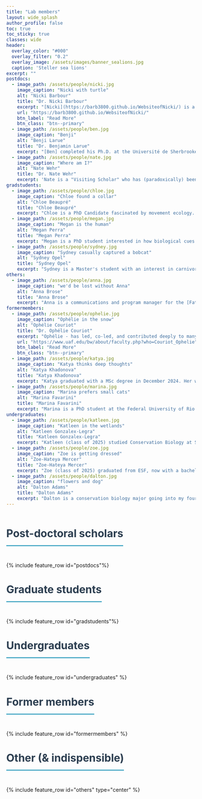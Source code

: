 ```yaml
---
title: "Lab members"
layout: wide_splash
author_profile: false
toc: true
toc_sticky: true
classes: wide
header:
  overlay_color: "#000"
  overlay_filter: "0.2"
  overlay_image: /assets/images/banner_sealions.jpg
  caption: 'Steller sea lions'
excerpt: ""
postdocs:
  - image_path: /assets/people/nicki.jpg
    image_caption: "Nicki with turtle"
    alt: "Nicki Barbour"
    title: "Dr. Nicki Barbour"
    excerpt: "[Nicki](https://barb3800.github.io/WebsiteofNicki/) is a movement ecologist interested in applying quantitative methods to better understand the ecology of mobile taxa and to inform novel conservation tools. Her has worked on the movement ecology of sea turtles, Sonoran pronghorn spatial ecology and resource use, finfish aquaculture placement, dynamic management tools for leatherback turtles, shellfish ecolabeling, and, most recently, on terrestrial animal movement and road interactions.  She is soon moving on to an assistant professorship at Towson University (***congratulations!***)"
    url: "https://barb3800.github.io/WebsiteofNicki/"
    btn_label: "Read More"
    btn_class: "btn--primary"
  - image_path: /assets/people/ben.jpg
    image_caption: "Benji"
    alt: "Benji Larue"
    title: "Dr. Benjamin Larue"
    excerpt: "[Ben] completed his Ph.D. at the Université de Sherbrooke in Québec, and has been a member of the [Fate of the Caribou](https://fateofthecaribou.github.io/) team since 2021. His interests lie in behavioral responses to anthropogenic disturbances, human-wildlife coexistence, and biostatistics. He is interested in further integrating human communities and their interests in ecological research and conservation. He is a recent recipient of a [Libre Eco fellowship](https://liberero.ca/meet-the-fellows/) (***félicitations!***)."
  - image_path: /assets/people/nate.jpg
    image_caption: "Where am I?"
    alt: "Nate Wehr"
    title: "Dr. Nate Wehr"
    excerpt: 'Nate is a "Visiting Scholar" who has (paradoxically) been in our lab longer than the lab has existed. He is interested in movement ecology and biodiversity and collaborates on several of our projects on cognition and sptial ecology, while also managing long-term monitoring projects at Cranberry Lake Biological Station. Nate is also a post-doc in the [Pennsylvania Cooperative Fish and Wildlife Research Unit](https://ecosystems.psu.edu/research/pacfwru) where he is developing agent-based models of CWD transmission.'
gradstudents:
  - image_path: /assets/people/chloe.jpg
    image_caption: "Chloe found a collar"
    alt: "Chloe Beaupré"
    title: "Chloe Beaupré"
    excerpt: "Chloe is a PhD Candidate fascinated by movement ecology. Her goal is to pursue research that fills information gaps and can be applied to important management actions. Chloe came to Syracuse from Colorado's Western Slope after finishing a dual degree (Master in Environmental Management, Master of Science in Ecology), where she studied the influence of recreation on deer and elk and how many GPS collars to deploy to map migration and distribution at the population level for a slew of Colorado's ungulate species."
  - image_path: /assets/people/megan.jpg
    image_caption: "Megan is the human"
    alt: "Megan Perra"
    title: "Megan Perra"
    excerpt: "Megan is a PhD student interested in how biological cues like soundscapes and interspecific vocalizations influence movement decision making in caribou. She completed her masters at the University of Alaska Fairbanks, where she studied caribou auditory physiology and the soundscapes of the Arctic Coastal Plain. Check out her interview on [Quirks & Quarks](https://www.cbc.ca/listen/live-radio/1-51-quirks-and-quarks/clip/15956606-figuring-reindeer-hear-understand-impact-industrial-sounds)."
  - image_path: /assets/people/sydney.jpg
    image_caption: "Sydney casually captured a bobcat"
    alt: "Sydney Opel"
    title: "Sydney Opel"
    excerpt: "Sydney is a Master's student with an interest in carnivore conservation and ecology. Her goal is to seek a better understanding of movement, behavior and trophic interactions of carnivores to aid in the protection and conservation of carnivores in their native habitats."
others:
  - image_path: /assets/people/anna.jpg
    image_caption: "we'd be lost without Anna"
    alt: "Anna Brose"
    title: "Anna Brose"
    excerpt: "Anna is a communications and program manager for the [Fate of the Caribou Project](fateofthecaribou.esf.edu). Anna grew up alongside caribou in Alaska before receiving a bachelor's in Wildlife Biology at Colorado State University. With extensive field experience across the United States, she has worked for several state and federal agencies in various wildlife research positions. She completed her Master's in Wildlife Ecology at the University of Wisconsin - Madison in 2021, where she studied elk habitat use in northern Wisconsin. Anna is a self-taught science communicator and illustrator, and is a wildlife artist on the side."
formermembers:
  - image_path: /assets/people/ophelie.jpg
    image_caption: "Ophélie in the snow"
    alt: "Ophélie Couriot"
    title: "Dr. Ophélie Couriot"
    excerpt: "Ophélie - has led, co-led, and contributed deeply to many of our caribou and convergent science efforts as a post-doc from 2021-2025, is now an assistant professor at [University of Alaska, Fairbanks](https://www.uaf.edu/bw/)."
    url: "https://www.uaf.edu/bw/about/faculty.php?who=Couriot_Ophelie"
    btn_label: "Read More"
    btn_class: "btn--primary"
  - image_path: /assets/people/katya.jpg
    image_caption: "Katya thinks deep thoughts"
    alt: "Katya Khadonova"
    title: "Katya Khadonova"
    excerpt: "Katya graduated with a MSc degree in December 2024. Her work was on examining the role of selective predation by wolves on the spread of chronic wasting disease (CWD) in white-tailed deer in the western Great Lakes Region. She is currently a quantitative ecologist with the [Illinois Natural History Survey](https://inhs.illinois.edu/)."
  - image_path: /assets/people/marina.jpg
    image_caption: "Marina prefers small cats"
    alt: "Marina Favarini"
    title: "Marina Favarini"
    excerpt: "Marina is a PhD student at the Federal University of Rio Grande do Sul, in Porto Alegre, Brazi - and a former distinguished visitor to our lab.  Marina studies several species of small cats: [margay](https://en.wikipedia.org/wiki/Margay), [Geoffroy's cat](https://en.wikipedia.org/wiki/Geoffroy%27s_cat), [pampas cat](https://en.wikipedia.org/wiki/Pampas_cat). Since 2016, she has been developing research and conservation programs on spatial ecology and density of felines in southern Brazil, in the Pampa and Atlantic Forest biomes, through the use of camera traps and telemetry (VHF and GPS). "
undergraduates: 
  - image_path: /assets/people/katleen.jpg
    image_caption: "Katleen in the wetlands"
    alt: "Katleen Gonzalex-Legra"
    title: "Katleen Gonzalex-Legra"
    excerpt: "Katleen (class of 2025) studied Conservation Biology at SUNY College of Environmental Science and Forestry to further her understanding of human impact on wildlife. She joined the Fate of the Caribou Project to connect her teachings with current studies, as well as learn new knowledge relating to soundscapes and categorizing data, and engage in hands-on work such as constructing audio collars to monitor Caribou vocalizations."
  - image_path: /assets/people/zoe.jpg
    image_caption: "Zoe is getting dressed"
    alt: "Zoe-Hateya Mercer"
    title: "Zoe-Hateya Mercer"
    excerpt: "Zoe (class of 2025) graduated from ESF, now with a bachelors in Wildlife Science! Initially joining Dr. Gurarie's lab to assist Sydney Opel and her mesopredator study and more recently, with Celebrity Wright’s female caribou health research. They have a future plan to eventually work as a paleontologist."
  - image_path: /assets/people/dalton.jpg
    image_caption: "flowers and dog"
    alt: "Dalton Adams"
    title: "Dalton Adams"
    excerpt: "Dalton is a conservation biology major going into my fourth year, currently working with wolf camera collar data from the Yukon-Charley Rivers National Preserve. Dalton is interested in the study of human-wildlife conflict, movement ecology, and carnivore conservation and ecology in high-conflict areas."
---
```


<style>
h1 {
  color: #2c3e50;
  border-bottom: 3px solid #52adc8;
  padding-bottom: 0.5em;
  margin-bottom: 1.5em;
  display: inline-block;
  font-size: 2em;
}
</style>



# Post-doctoral scholars

<div class="feature__wrapper--compact">
{% include feature_row id="postdocs"%}
</div>

# Graduate students

<div class="feature__wrapper--compact">
{% include feature_row id="gradstudents"%}
</div>

<!--
# Master's students

<div class="feature__wrapper">
{% include feature_row id="masters" type="left" %}
</div>
--> 

# Undergraduates 

<div class="feature__wrapper--compact">
{% include feature_row id="undergraduates" %}
</div>

# Former members

<div class="feature__wrapper--compact">
{% include feature_row id="formermembers" %}
</div>


# Other (& indispensible)

<div class="feature__wrapper">
{% include feature_row id="others" type="center" %}
</div>